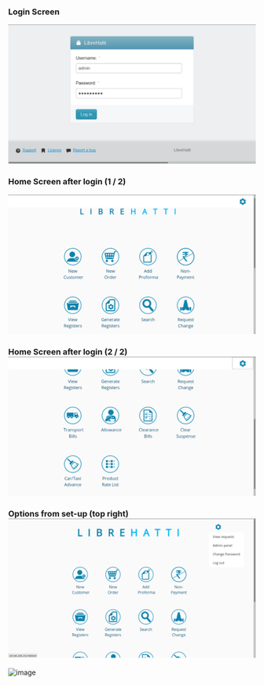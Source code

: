 ### Login Screen	

![Login Screen](LHui/A123645.png)

### Home Screen after login (1 / 2)	

![Home Screen after login (1 / 2)](LHui/A123738.png)

### Home Screen after login (2 / 2)	![Home Screen after login (2 / 2)](LHui/A123853.png)
### Options from set-up (top right)	![Options from set-up (top right)](LHui/A123918.png)

![image](https://user-images.githubusercontent.com/466089/111865449-fc860380-898c-11eb-9a4c-597b09ac1876.png)
